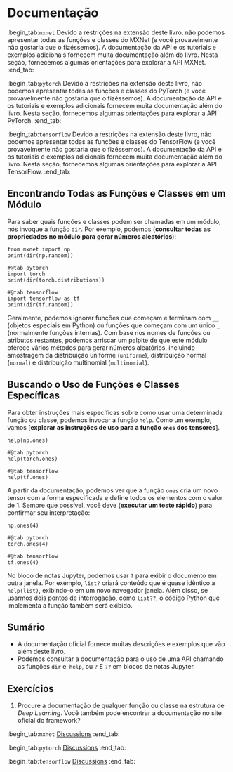 # Documentação
:begin_tab:`mxnet`
Devido a restrições na extensão deste livro, não podemos apresentar todas as funções e classes do MXNet (e você provavelmente não gostaria que o fizéssemos). A documentação da API e os tutoriais e exemplos adicionais fornecem muita documentação além do livro. Nesta seção, fornecemos algumas orientações para explorar a API MXNet.
:end_tab:

:begin_tab:`pytorch`
Devido a restrições na extensão deste livro, não podemos apresentar todas as funções e classes do PyTorch (e você provavelmente não gostaria que o fizéssemos). A documentação da API e os tutoriais e exemplos adicionais fornecem muita documentação além do livro. Nesta seção, fornecemos algumas orientações para explorar a API PyTorch.
:end_tab:

:begin_tab:`tensorflow`
Devido a restrições na extensão deste livro, não podemos apresentar todas as funções e classes do TensorFlow (e você provavelmente não gostaria que o fizéssemos). A documentação da API e os tutoriais e exemplos adicionais fornecem muita documentação além do livro. Nesta seção, fornecemos algumas orientações para explorar a API TensorFlow.
:end_tab:


## Encontrando Todas as Funções e Classes em um Módulo

Para saber quais funções e classes podem ser chamadas em um módulo, nós
invoque a função `dir`. Por exemplo, podemos (**consultar todas as propriedades no
módulo para gerar números aleatórios**):

```{.python .input  n=1}
from mxnet import np
print(dir(np.random))
```

```{.python .input  n=1}
#@tab pytorch
import torch
print(dir(torch.distributions))
```

```{.python .input  n=1}
#@tab tensorflow
import tensorflow as tf
print(dir(tf.random))
```

Geralmente, podemos ignorar funções que começam e terminam com `__` (objetos especiais em Python) ou funções que começam com um único `_` (normalmente funções internas). Com base nos nomes de funções ou atributos restantes, podemos arriscar um palpite de que este módulo oferece vários métodos para gerar números aleatórios, incluindo amostragem da distribuição uniforme (`uniforme`), distribuição normal (`normal`) e distribuição multinomial (`multinomial`).

## Buscando o Uso de Funções e Classes Específicas

Para obter instruções mais específicas sobre como usar uma determinada função ou classe, podemos invocar a função `help`. Como um exemplo, vamos [**explorar as instruções de uso para a função `ones` dos tensores**].

```{.python .input}
help(np.ones)
```

```{.python .input}
#@tab pytorch
help(torch.ones)
```

```{.python .input}
#@tab tensorflow
help(tf.ones)
```

A partir da documentação, podemos ver que a função `ones` cria um novo tensor com a forma especificada e define todos os elementos com o valor de 1. Sempre que possível, você deve (**executar um teste rápido**) para confirmar seu interpretação:

```{.python .input}
np.ones(4)
```

```{.python .input}
#@tab pytorch
torch.ones(4)
```

```{.python .input}
#@tab tensorflow
tf.ones(4)
```

No bloco de notas Jupyter, podemos usar `?`  para exibir o documento em outra
janela. Por exemplo, `list?` criará conteúdo que é quase
idêntico a `help(list)`, exibindo-o em um novo navegador
janela. Além disso, se usarmos dois pontos de interrogação, como
`list??`, o código Python que implementa a função também será
exibido.


## Sumário

* A documentação oficial fornece muitas descrições e exemplos que vão além deste livro.
* Podemos consultar a documentação para o uso de uma API chamando as funções `dir` e` help`, ou `?` E `??` em blocos de notas Jupyter.

## Exercícios


1. Procure a documentação de qualquer função ou classe na estrutura de *Deep Learning*. Você também pode encontrar a documentação no site oficial do framework?


:begin_tab:`mxnet`
[Discussions](https://discuss.d2l.ai/t/38)
:end_tab:

:begin_tab:`pytorch`
[Discussions](https://discuss.d2l.ai/t/39)
:end_tab:

:begin_tab:`tensorflow`
[Discussions](https://discuss.d2l.ai/t/199)
:end_tab:
<!--stackedit_data:
eyJoaXN0b3J5IjpbMTExNzg5NTkxNl19
-->